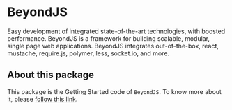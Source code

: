 # BeyondJS
Easy development of integrated state-of-the-art technologies, with boosted performance. BeyondJS is a framework for building scalable, modular, single page web applications. BeyondJS integrates out-of-the-box, react, mustache, require.js, polymer, less, socket.io, and more.

## About this package
This package is the Getting Started code of `BeyondJS`.
To know more about it, please [follow this link](https://github.com/socites/beyond).
